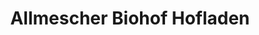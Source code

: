 ---
title: "Allmescher Biohof Hofladen"
url: /treis-karden/allmescher-biohof-hofladen/
shop: Hofladen
---